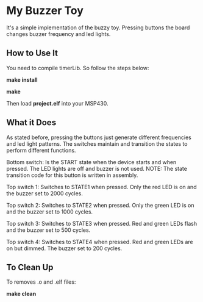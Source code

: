 # My Buzzer Toy
It's a simple implementation of the buzzy toy. Pressing buttons the board changes buzzer frequency and led lights. 

## How to Use It
You need to compile timerLib. So follow the steps below:

**make install**

**make**

Then load **project.elf** into your MSP430. 

## What it Does
As stated before, pressing the buttons just generate different frequencies and led light patterns. 
The switches maintain and transition the states to perform different functions.

Bottom switch: Is the START state when the device starts and when pressed. The LED lights are off and buzzer is not used. NOTE: The state transition code for this button is written in assembly.

Top switch 1: Switches to STATE1 when pressed. Only the red LED is on and the buzzer set to 2000 cycles.

Top switch 2: Switches to STATE2 when pressed. Only the green LED is on and the buzzer set to 1000 cycles.

Top switch 3: Switches to STATE3 when pressed. Red and green LEDs flash and the buzzer set to 500 cycles. 

Top switch 4: Switches to STATE4 when pressed. Red and green LEDs are on but dimmed. The buzzer set to 200 cycles.

## To Clean Up
To removes .o and .elf files:

**make clean**
